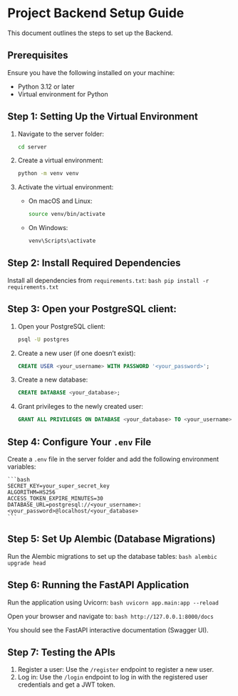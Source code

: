 # Project Backend Setup Guide

This document outlines the steps to set up the Backend.

## Prerequisites

Ensure you have the following installed on your machine:

- Python 3.12 or later
- Virtual environment for Python

## Step 1: Setting Up the Virtual Environment

1. Navigate to the server folder:
    ```bash
    cd server
    ```

2. Create a virtual environment:
    ```bash
    python -m venv venv
    ```

3. Activate the virtual environment:
    - On macOS and Linux:
      ```bash
      source venv/bin/activate
      ```
    - On Windows:
      ```bash
      venv\Scripts\activate
      ```

## Step 2: Install Required Dependencies

Install all dependencies from `requirements.txt`:
    ```bash
    pip install -r requirements.txt
    ```

## Step 3: Open your PostgreSQL client:
1. Open your PostgreSQL client:
    ```bash
    psql -U postgres
    ```

2. Create a new user (if one doesn’t exist):
    ```sql
    CREATE USER <your_username> WITH PASSWORD '<your_password>';
    ```

3. Create a new database:
    ```sql
    CREATE DATABASE <your_database>;
    ```

4. Grant privileges to the newly created user:
    ```sql
    GRANT ALL PRIVILEGES ON DATABASE <your_database> TO <your_username>;
    ```

## Step 4: Configure Your `.env` File

Create a `.env` file in the server folder and add the following environment variables:

    ```bash
    SECRET_KEY=your_super_secret_key
    ALGORITHM=HS256
    ACCESS_TOKEN_EXPIRE_MINUTES=30
    DATABASE_URL=postgresql://<your_username>:<your_password>@localhost/<your_database>
    ```

## Step 5: Set Up Alembic (Database Migrations)

Run the Alembic migrations to set up the database tables:
    ```bash
    alembic upgrade head
    ```

## Step 6: Running the FastAPI Application

Run the application using Uvicorn:
    ```bash
    uvicorn app.main:app --reload
    ```

Open your browser and navigate to:
    ```bash
    http://127.0.0.1:8000/docs
    ```

You should see the FastAPI interactive documentation (Swagger UI).

## Step 7: Testing the APIs

1. Register a user: Use the `/register` endpoint to register a new user.
2. Log in: Use the `/login` endpoint to log in with the registered user credentials and get a JWT token.
